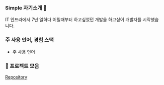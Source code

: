 ### Simple 자기소개 🙌
IT 인프라에서 7년 일하다 어릴때부터 하고싶었던 개발을 하고싶어 개발자를 시작했습니다.

### 주 사용 언어, 경험 스택
- 주 사용 언어

<h3>📜 프로젝트 모음</h3>
<a href="https://github.com/Robbie-Kim/WorkSpace.git">Repository</a>
